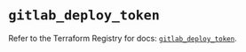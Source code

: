 # `gitlab_deploy_token`

Refer to the Terraform Registry for docs: [`gitlab_deploy_token`](https://registry.terraform.io/providers/gitlabhq/gitlab/17.4.0/docs/resources/deploy_token).

